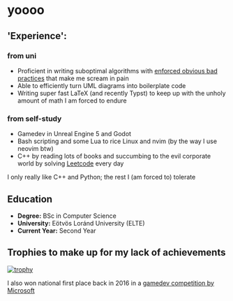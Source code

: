 # yoooo

## 'Experience':
### from uni
- Proficient in writing suboptimal algorithms with [enforced obvious bad practices](https://github.com/Lothiard/elte-cs-bsc/tree/main/1/.prog) that make me scream in pain
- Able to efficiently turn UML diagrams into boilerplate code 
- Writing super fast LaTeX (and recently Typst) to keep up with the unholy amount of math I am forced to endure

### from self-study
- Gamedev in Unreal Engine 5 and Godot
- Bash scripting and some Lua to rice Linux and nvim (by the way I use neovim btw)
- C++ by reading lots of books and succumbing to the evil corporate world by solving [Leetcode](https://leetcode.com/u/Lothiard/) every day

I only really like C++ and Python; the rest I (am forced to) tolerate

## Education

- **Degree:** BSc in Computer Science
- **University:** Eötvös Loránd University (ELTE)
- **Current Year:** Second Year

## Trophies to make up for my lack of achievements

[![trophy](https://github-profile-trophy.vercel.app/?username=Lothiard&theme=darkhub&rank=-?,-C)](https://github.com/ryo-ma/github-profile-trophy)

I also won national first place back in 2016 in a [gamedev competition by Microsoft](https://www.pcwplus.hu/szoftver/veget-ert-elso-kodu-kupa-221476.html)
